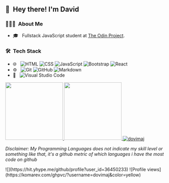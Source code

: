 ## 👋 &nbsp;Hey there! I'm David

### 👨🏻‍💻 &nbsp;About Me

- 🎓 &nbsp; Fullstack JavaScript student at [The Odin Project](https://www.theodinproject.com).


<h3> 🛠 &nbsp;Tech Stack</h3>

- 🌐 &nbsp;
  ![HTML](https://img.shields.io/badge/-HTML-333333?style=flat&logo=HTML5)
  ![CSS](https://img.shields.io/badge/-CSS-333333?style=flat&logo=CSS3&logoColor=1572B6)
  ![JavaScript](https://img.shields.io/badge/-JavaScript-333333?style=flat&logo=javascript)
  ![Bootstrap](https://img.shields.io/badge/-Bootstrap-333333?style=flat&logo=bootstrap&logoColor=563D7C)
  ![React](https://img.shields.io/badge/-React-333333?style=flat&logo=react)
- ⚙️ &nbsp;
  ![Git](https://img.shields.io/badge/-Git-333333?style=flat&logo=git)
  ![GitHub](https://img.shields.io/badge/-GitHub-333333?style=flat&logo=github)
  ![Markdown](https://img.shields.io/badge/-Markdown-333333?style=flat&logo=markdown)
- 🔧 &nbsp;
  ![Visual Studio Code](https://img.shields.io/badge/-Visual%20Studio%20Code-333333?style=flat&logo=visual-studio-code&logoColor=007ACC)


<p>
  <a href="https://github.com/dovimaj">
    <img height="180em" src="https://github-readme-stats.vercel.app/api?username=dovimaj&show_icons=true" />
    <img height="180em" src="https://github-readme-stats-eight-theta.vercel.app/api/top-langs/?username=dovimaj&layout=compact&exclude_lang=java+r" />
    <img align="center" src="https://github-readme-streak-stats.herokuapp.com/?user=dovimaj&" alt="dovimaj" />
    
  </a>
</p>

 *Disclaimer: My Programming Languages does not indicate my skill level or something like that, it's a github metric of which languages i have the most code on github*
 <div>
    ![](https://hit.yhype.me/github/profile?user_id=36450233)
    ![Profile views](https://komarev.com/ghpvc/?username=dovimaj&color=yellow)
 </div>
